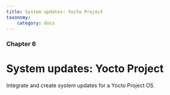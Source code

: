 ```yaml
---
title: System updates: Yocto Project
taxonomy:
    category: docs
---
```


### Chapter 6

# System updates: Yocto Project

Integrate and create system updates for a Yocto Project OS.
